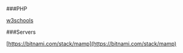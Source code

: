 ###PHP

[w3schools](http://www.w3schools.com/php/)


###Servers

[https://bitnami.com/stack/mamp](https://bitnami.com/stack/mamp)

